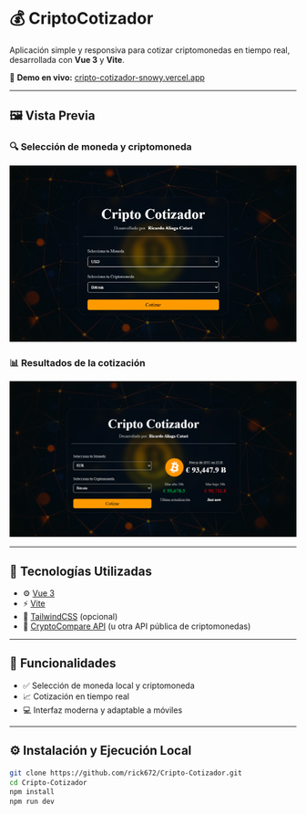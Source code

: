 # 💰 CriptoCotizador

Aplicación simple y responsiva para cotizar criptomonedas en tiempo real, desarrollada con **Vue 3** y **Vite**.

🔗 **Demo en vivo:** [cripto-cotizador-snowy.vercel.app](https://cripto-cotizador-snowy.vercel.app/)

---

## 🖼️ Vista Previa

### 🔍 Selección de moneda y criptomoneda
![Buscar Cripto](./public/cripto.png)

### 📊 Resultados de la cotización
![Resultados Cotización](./public/cripto1.png)

---

## 🧰 Tecnologías Utilizadas

- ⚙️ [Vue 3](https://vuejs.org/)
- ⚡ [Vite](https://vitejs.dev/)
- 🎨 [TailwindCSS](https://tailwindcss.com/) (opcional)
- 📡 [CryptoCompare API](https://min-api.cryptocompare.com/) (u otra API pública de criptomonedas)

---

## 🚀 Funcionalidades

- ✅ Selección de moneda local y criptomoneda
- 📈 Cotización en tiempo real
- 💻 Interfaz moderna y adaptable a móviles

---

## ⚙️ Instalación y Ejecución Local

```bash
git clone https://github.com/rick672/Cripto-Cotizador.git
cd Cripto-Cotizador
npm install
npm run dev
